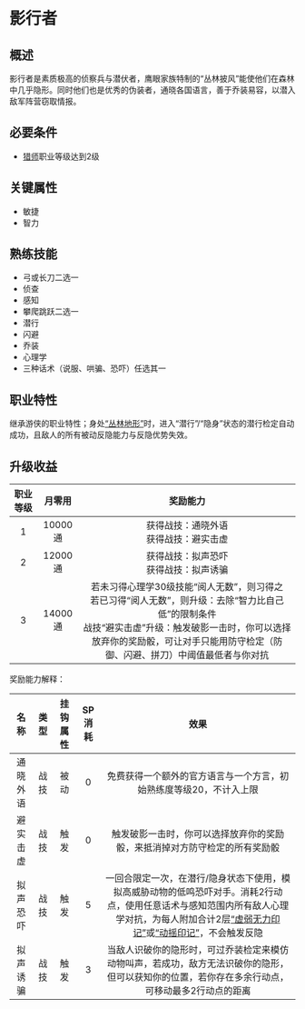 # 影行者

## 概述

影行者是素质极高的侦察兵与潜伏者，鹰眼家族特制的“丛林披风”能使他们在森林中几乎隐形。同时他们也是优秀的伪装者，通晓各国语言，善于乔装易容，以潜入敌军阵营窃取情报。

## 必要条件

* <a href="../../elfFamily/huntMaster" target="_blank">猎师</a>职业等级达到2级

## 关键属性

* 敏捷
* 智力

## 熟练技能

* 弓或长刀二选一
* 侦查
* 感知
* 攀爬跳跃二选一
* 潜行
* 闪避
* 乔装
* 心理学
* 三种话术（说服、哄骗、恐吓）任选其一

## 职业特性

继承游侠的职业特性；身处<a href="../../../../status/terrain/#丛林地形" target="_blank">“丛林地形”</a>时，进入“潜行”/“隐身”状态的潜行检定自动成功，且敌人的所有被动反隐能力与反隐优势失效。

## 升级收益

职业等级|月零用|奖励能力
:--:|:--:|:--:
1|10000通|获得战技：通晓外语<br>获得战技：避实击虚
2|12000通|获得战技：拟声恐吓<br>获得战技：拟声诱骗
3|14000通|若未习得心理学30级技能“阅人无数”，则习得之<br>若已习得“阅人无数”，则升级：去除“智力比自己低”的限制条件<br>战技“避实击虚”升级：触发破影一击时，你可以选择放弃你的奖励骰，可让对手只能用防守检定（防御、闪避、拼刀）中阈值最低者与你对抗

奖励能力解释：

名称|类型|挂钩属性|SP消耗|效果
:--:|:--:|:--:|:--:|:--:
通晓外语|战技|被动|0|免费获得一个额外的官方语言与一个方言，初始熟练度等级20，不计入上限
避实击虚|战技|触发|0|触发破影一击时，你可以选择放弃你的奖励骰，来抵消掉对方防守检定的所有奖励骰
拟声恐吓|战技|触发|5|一回合限定一次，在潜行/隐身状态下使用，模拟高威胁动物的低鸣恐吓对手。消耗2行动点，使用任意话术与感知范围内所有敌人心理学对抗，为每人附加合计2层<a href="../../../../status/mark/#虚弱无力印记" target="_blank">“虚弱无力印记”</a>或<a href="../../../../status/mark/#动摇印记" target="_blank">“动摇印记”</a>，不会触发反隐
拟声诱骗|战技|触发|3|当敌人识破你的隐形时，可过乔装检定来模仿动物叫声，若成功，敌方无法识破你的隐形，但可以获知你的位置，若你存在多余行动点，可移动最多2行动点的距离